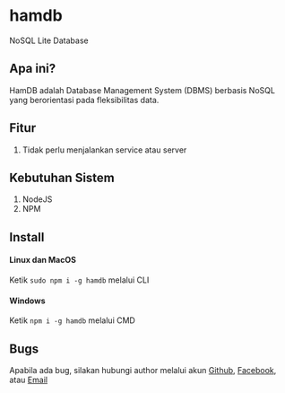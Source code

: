 # hamdb
NoSQL Lite Database

## Apa ini?
HamDB adalah Database Management System (DBMS) berbasis NoSQL yang berorientasi pada fleksibilitas data.

## Fitur
1. Tidak perlu menjalankan service atau server

## Kebutuhan Sistem
1. NodeJS
2. NPM

## Install
#### Linux dan MacOS
Ketik `sudo npm i -g hamdb` melalui CLI

#### Windows
Ketik `npm i -g hamdb` melalui CMD

## Bugs
Apabila ada bug, silakan hubungi author melalui akun [Github](http://github.com/robisemicolon), [Facebook](http://facebook.com/robi.semicolon), atau [Email](mailto:didikipb007@gmail.com)
